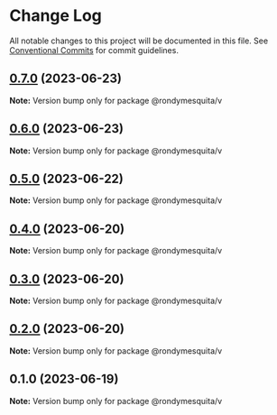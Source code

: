# Change Log

All notable changes to this project will be documented in this file.
See [Conventional Commits](https://conventionalcommits.org) for commit guidelines.

## [0.7.0](https://github.com/rondymesquita/shell/compare/@rondymesquita/v@0.6.0...@rondymesquita/v@0.7.0) (2023-06-23)

**Note:** Version bump only for package @rondymesquita/v

## [0.6.0](https://github.com/rondymesquita/shell/compare/@rondymesquita/v@0.5.0...@rondymesquita/v@0.6.0) (2023-06-23)

**Note:** Version bump only for package @rondymesquita/v

## [0.5.0](https://github.com/rondymesquita/shell/compare/@rondymesquita/v@0.4.0...@rondymesquita/v@0.5.0) (2023-06-22)

**Note:** Version bump only for package @rondymesquita/v

## [0.4.0](https://github.com/rondymesquita/shell/compare/@rondymesquita/v@0.3.0...@rondymesquita/v@0.4.0) (2023-06-20)

**Note:** Version bump only for package @rondymesquita/v

## [0.3.0](https://github.com/rondymesquita/shell/compare/@rondymesquita/v@0.2.0...@rondymesquita/v@0.3.0) (2023-06-20)

**Note:** Version bump only for package @rondymesquita/v

## [0.2.0](https://github.com/rondymesquita/shell/compare/@rondymesquita/v@0.1.0...@rondymesquita/v@0.2.0) (2023-06-20)

**Note:** Version bump only for package @rondymesquita/v

## 0.1.0 (2023-06-19)

**Note:** Version bump only for package @rondymesquita/v
